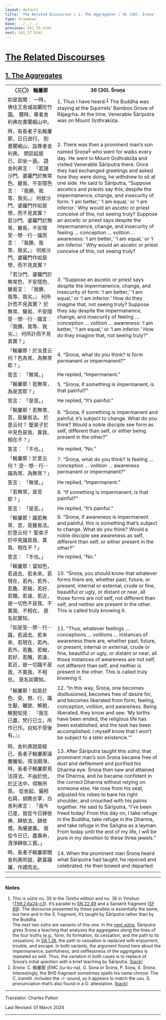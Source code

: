 ```yaml
---
layout: default
title: 'The Related Discourses | 1. The Aggregates | 36 (30). Śroṇa'
type: kramdown
base: ../../../
previous: SA1_35.html
next: SA1_37.html
---
```


<h1><a href='../index.html'>The Related Discourses</a></h1>
<h2><a href='index.html'>1. The Aggregates</a></h2>

<table class="trans">
  <th class='ch'>（三〇） 輸屢那</th>
  <th class='en'>36 (30). Śroṇa</th>
  <tr>
    <td class="ch" title='t99.2.6a24'>如是我聞： 一時，佛住王舍城迦蘭陀竹園。 爾時，尊者舍利弗在耆闍崛山中。</td>
    <td id='p1'>1. Thus I have heard:<sup id="ref1"><a href="#n1">1</a></sup> The Buddha was staying at the Squirrels’ Bamboo Grove of Rājagṛha. At the time, Venerable Śāriputra was on Mount Gṛdhrakūṭa.</td>
  </tr>
  <tr>
    <td class="ch" title='t99.2.6a25'>時，有長者子名輸屢那，日日遊行。 到耆闍崛山，詣尊者舍利弗。 問訊起居已，却坐一面。 語舍利弗言： 「若諸沙門、婆羅門於無常色、變易、不安隱色言： 『我勝、我等、我劣。』 何故沙門、婆羅門作如是想，而不見真實？ 若沙門、婆羅門於無常、變易、不安隱受⋯想⋯行⋯識而言： 『我勝、我等、我劣。』 何故沙門、婆羅門作如是想，而不見真實？</td>
    <td id='p2'>2. There was then a prominent man’s son named Śroṇa<sup id="ref2"><a href="#n2">2</a></sup> who went for walks every day. He went to Mount Gṛdhrakūṭa and visited Venerable Śāriputra there. Once they had exchanged greetings and asked how they were doing, he withdrew to sit at one side. He said to Śāriputra, “Suppose ascetics and priests say this, despite the impermanence, change, and insecurity of form: ‘I am better,’ ‘I am equal,’ or ‘I am inferior.’ Why would an ascetic or priest conceive of this, not seeing truly? Suppose an ascetic or priest says despite the impermanence, change, and insecurity of feeling … conception … volition … awareness: ‘I am better,’ ‘I am equal,’ or ‘I am inferior.’ Why would an ascetic or priest conceive of this, not seeing truly?</td>
  </tr>
  <tr>
    <td class="ch" title='t99.2.6b4'>「若沙門、婆羅門於無常色、不安隱色、變易言： 『我勝、我等、我劣。』 何所計而不見真實？ 於無常、變易、不安隱受⋯想⋯行⋯識言： 『我勝、我等、我劣。』 何所計而不見真實？」</td>
    <td id='p3'>3. “Suppose an ascetic or priest says despite the impermanence, change, and insecurity of form: ‘I am better,’ ‘I am equal,’ or ‘I am inferior.’ How do they imagine that, not seeing truly? Suppose they say despite the impermanence, change, and insecurity of feeling … conception … volition … awareness: ‘I am better,’ ‘I am equal,’ or ‘I am inferior.’ How do they imagine that, not seeing truly?”</td>
  </tr>
  <tr>
    <td class="ch" title='t99.2.6b7'>「輸屢那！於汝意云何？色為常、為無常耶？」</td>
    <td id='p4'>4. “Śroṇa, what do you think? Is form permanent or impermanent?”</td>
  </tr>
  <tr>
    <td class="ch" title='t99.2.6b8'>答言： 「無常。」</td>
    <td>He replied, “Impermanent.”</td>
  </tr>
  <tr>
    <td class="ch" title='t99.2.6b8'>「輸屢那！若無常，為是苦耶？」</td>
    <td id='p5'>5. “Śroṇa, if something is impermanent, is that painful?”</td>
  </tr>
  <tr>
    <td class="ch" title='t99.2.6b9'>答言： 「是苦。」</td>
    <td>He replied, “It’s painful.”</td>
  </tr>
  <tr>
    <td class="ch" title='t99.2.6b9'>「輸屢那！若無常、苦，是變易法。 於意云何？ 聖弟子於中見色是我、異我、相在不？」</td>
    <td id='p6'>6. “Śroṇa, if something is impermanent and painful, it’s subject to change. What do you think? Would a noble disciple see form as self, different than self, or either being present in the other?”</td>
  </tr>
  <tr>
    <td class="ch" title='t99.2.6b11'>答言： 「不也。」</td>
    <td>He replied, “No.”</td>
  </tr>
  <tr>
    <td class="ch" title='t99.2.6b11'>「輸屢那！於意云何？ 受⋯想⋯行⋯識為常、為無常？」</td>
    <td id='p7'>7. “Śroṇa, what do you think? Is feeling … conception … volition … awareness permanent or impermanent?”</td>
  </tr>
  <tr>
    <td class="ch" title='t99.2.6b12'>答言： 「無常。」</td>
    <td>He replied, “Impermanent.”</td>
  </tr>
  <tr>
    <td class="ch" title='t99.2.6b13'>「若無常，是苦耶？」</td>
    <td id='p8'>8. “If something is impermanent, is that painful?”</td>
  </tr>
  <tr>
    <td class="ch" title='t99.2.6b13'>答言： 「是苦。」</td>
    <td>He replied, “It’s painful.”</td>
  </tr>
  <tr>
    <td class="ch" title='t99.2.6b13'>「輸屢那！識若無常、苦，是變易法。 於意云何？ 聖弟子於中見識是我、異我、相在不？」</td>
    <td id='p9'>9. “Śroṇa, if awareness is impermanent and painful, this is something that’s subject to change. What do you think? Would a noble disciple see awareness as self, different than self, or either present in the other?”</td>
  </tr>
  <tr>
    <td class="ch" title='t99.2.6b15'>答言： 「不也。」</td>
    <td>He replied, “No.”</td>
  </tr>
  <tr>
    <td class="ch" title='t99.2.6b16'>「輸屢那！當知色，若過去、若未來、若現在，若內、若外，若麁、若細，若好、若醜，若遠、若近，彼一切色不是我、不異我、不相在。 是名如實知。</td>
    <td id='p10'>10. “Śroṇa, you should know that whatever forms there are, whether past, future, or present, internal or external, crude or fine, beautiful or ugly, or distant or near, all those forms are not self, not different than self, and neither are present in the other. This is called truly knowing it.</td>
  </tr>
  <tr>
    <td class="ch" title='t99.2.6b19'>「如是受⋯想⋯行⋯識，若過去、若未來、若現在，若內、若外，若麁、若細，若好、若醜，若遠、若近，彼一切識不是我、不異我、不相在。 是名如實知。</td>
    <td id='p11'>11. “Thus, whatever feelings … conceptions … volitions … instances of awareness there are, whether past, future, or present, internal or external, crude or fine, beautiful or ugly, or distant or near, all those instances of awareness are not self, not different than self, and neither is present in the other. This is called truly knowing it.</td>
  </tr>
  <tr>
    <td class="ch" title='t99.2.6b22'>「輸屢那！如是於色、受、想、行、識生厭，離欲、解脫，解脫知見： 『我生已盡，梵行已立，所作已作。自知不受後有。』」</td>
    <td id='p12'>12. “In this way, Śroṇa, one becomes disillusioned, becomes free of desire for, and becomes liberated from form, feeling, conception, volition, and awareness. Being liberated, they know and see: ‘My births have been ended, the religious life has been established, and the task has been accomplished. I myself know that I won’t be subject to a later existence.’”</td>
  </tr>
  <tr>
    <td class="ch" title='t99.2.6b24'>時，舍利弗說是經已，長者子輸屢那遠塵離垢，得法眼淨。 時，長者子輸屢那見法得法，不由於他，於正法中，得無所畏。 從坐起，偏袒右肩，胡跪合掌，白舍利弗言： 「我今已度，我從今日歸依佛、歸依法、歸依僧，為優婆塞。 我從今日已，盡壽命，清淨歸依三寶。」</td>
    <td id='p13'>13. After Śāriputra taught this <em>sūtra</em>, that prominent man’s son Śroṇa became free of dust and defilement and purified his Dharma eye. Śroṇa then saw and attained the Dharma, and he became confident in the correct Dharma without relying on someone else. He rose from his seat, adjusted his robes to bare his right shoulder, and crouched with his palms together. He said to Śāriputra, “I’ve been freed today! From this day on, I take refuge in the Buddha, take refuge in the Dharma, and take refuge in the Saṅgha as a layman. From today until the end of my life, I will be pure in my devotion to these three jewels.”</td>
  </tr>
  <tr>
    <td class="ch" title='t99.2.6c1'>時，長者子輸屢那聞舍利弗所說，歡喜踊躍，作禮而去。</td>
    <td id='p14'>14. When the prominent man Śroṇa heard what Śāriputra had taught, he rejoiced and celebrated. He then bowed and departed.</td>
  </tr>
</table>

<hr/>

<h3 id="notes">Notes</h3>

<ol>
<li id="n1">This is <em>sūtra</em> no. 30 in the <cite>Taisho</cite> edition and no. 36 in Yinshun (<a href="https://cbetaonline.dila.edu.tw/zh/T02n0099_p0006a24" target="_blank">T99.2.6a24-c3</a>). It’s parallel to <a href="https://suttacentral.net/sn22.49" target="_blank">SN 22.49</a> and a Sanskrit fragment (<a href="https://suttacentral.net/sf89/san/vallee" target="_blank">SF 89</a>). The discourse presented by these parallels is essentially the same, but here and in the S. fragment, it’s taught by Śāriputra rather than by the Buddha.<br/>
The next two <em>sūtra</em> are variants of this one. In the <a href="SA1_37.html" target="_blank">next <em>sūtra</em></a>, Śāriputra gives Śroṇa a teaching that analyzes the aggregates along the lines of the four truths (e.g., form, its formation, its cessation, and the path to its cessation). In <a href="SA1_38.html" target="_blank">SĀ 1.38</a>, the path to cessation is replaced with enjoyment, trouble, and escape. In both variants, the argument found here about the impermanence, painfulness, and selflessness of the aggregates is repeated as well. Thus, the variation in both cases is to replace of Śroṇa’s initial question with a brief teaching by Śāriputra. [<a href="#ref1">back</a>]</li>
<li id="n2"><em>Śroṇa</em>. C. 輸屢那 (EMC ʃɪu-lɪu-na), G. Ṣona or Śroṇa, P. Soṇa, S. Śroṇa. Interestingly, the BHS fragment sometimes spells his name <em>chroṇa</em>. The C. translit. includes the <em>-r-</em> sound, so it appears to match the usu. S. pronunciation that’s also found in a G. attestation. [<a href="#ref2">back</a>]</li>
</ol>
<hr/>

<p class="translator">Translator: Charles Patton</p>
<p class='revised'>Last Revised: 01 March 2024</p>

<hr/>